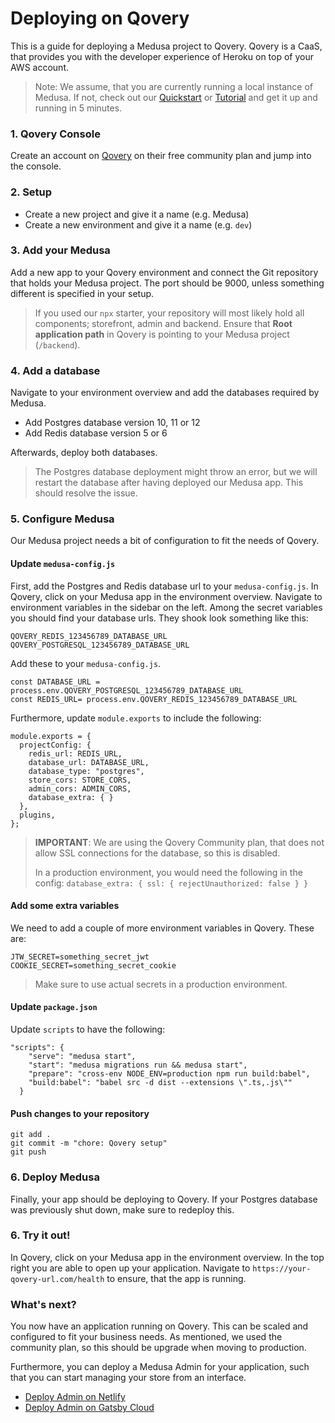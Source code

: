 # Deploying on Qovery
This is a guide for deploying a Medusa project to Qovery. Qovery is a CaaS, that provides you with the developer experience of Heroku on top of your AWS account.
> Note: We assume, that you are currently running a local instance of Medusa. If not, check out our [Quickstart](https://docs.medusa-commerce.com/quickstart/quick-start) or [Tutorial](https://docs.medusa-commerce.com/tutorial/set-up-your-development-environment) and get it up and running in 5 minutes.

### 1. Qovery Console
Create an account on [Qovery](https://www.qovery.com/) on their free community plan and jump into the console.

### 2. Setup
- Create a new project and give it a name (e.g. Medusa)
- Create a new environment and give it a name (e.g. `dev`)

### 3. Add your Medusa 
Add a new app to your Qovery environment and connect the Git repository that holds your Medusa project. The port should be 9000, unless something different is specified in your setup.
> If you used our `npx` starter, your repository will most likely hold all components; storefront, admin and backend. Ensure that **Root application path** in Qovery is pointing to your Medusa project (`/backend`).


### 4. Add a database
Navigate to your environment overview and add the databases required by Medusa.
- Add Postgres database version 10, 11 or 12
- Add Redis database version 5 or 6

Afterwards, deploy both databases.
> The Postgres database deployment might throw an error, but we will restart the database after having deployed our Medusa app. This should resolve the issue.

### 5. Configure Medusa

Our Medusa project needs a bit of configuration to fit the needs of Qovery.

#### Update `medusa-config.js`

First, add the Postgres and Redis database url to your `medusa-config.js`. In Qovery, click on your Medusa app in the environment overview. Navigate to environment variables in the sidebar on the left. Among the secret variables you should find your database urls. They shook look something like this:
```javascript=
QOVERY_REDIS_123456789_DATABASE_URL
QOVERY_POSTGRESQL_123456789_DATABASE_URL
```
Add these to your `medusa-config.js`. 
```javascript=
const DATABASE_URL = process.env.QOVERY_POSTGRESQL_123456789_DATABASE_URL
const REDIS_URL= process.env.QOVERY_REDIS_123456789_DATABASE_URL
```
Furthermore, update `module.exports` to include the following:
```javascript=
module.exports = {
  projectConfig: {
    redis_url: REDIS_URL,
    database_url: DATABASE_URL,
    database_type: "postgres",
    store_cors: STORE_CORS,
    admin_cors: ADMIN_CORS,
    database_extra: { }
  },
  plugins,
};
```
> **IMPORTANT**: We are using the Qovery Community plan, that does not allow SSL connections for the database, so this is disabled. 
> 
> In a production environment, you would need the following in the config:
> `database_extra: { ssl: { rejectUnauthorized: false } }`

#### Add some extra variables
We need to add a couple of more environment variables in Qovery. These are:
```javascript=
JTW_SECRET=something_secret_jwt
COOKIE_SECRET=something_secret_cookie
```

> Make sure to use actual secrets in a production environment.

#### Update `package.json`
Update `scripts` to have the following:
```json=
"scripts": {
    "serve": "medusa start",
    "start": "medusa migrations run && medusa start",
    "prepare": "cross-env NODE_ENV=production npm run build:babel",
    "build:babel": "babel src -d dist --extensions \".ts,.js\""
  }
``` 
#### Push changes to your repository

```shell=
git add .
git commit -m "chore: Qovery setup"
git push
```
### 6. Deploy Medusa
Finally, your app should be deploying to Qovery. If your Postgres database was previously shut down, make sure to redeploy this.

### 6. Try it out!
In Qovery, click on your Medusa app in the environment overview. In the top right you are able to open up your application. Navigate to `https://your-qovery-url.com/health` to ensure, that the app is running.

### What's next?
You now have an application running on Qovery. This can be scaled and configured to fit your business needs. As mentioned, we used the community plan, so this should be upgrade when moving to production.

Furthermore, you can deploy a Medusa Admin for your application, such that you can start managing your store from an interface.

- [Deploy Admin on Netlify](https://hackmd.io/@1cszcoYoSc-3cPnP9sk4oA/deploy-medusa-admin-netlify)
- [Deploy Admin on Gatsby Cloud](https://hackmd.io/@1cszcoYoSc-3cPnP9sk4oA/deploy-medusa-admin-gatsby-cloud)
